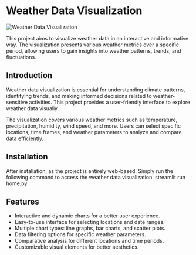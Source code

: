 # Weather Data Visualization

![Weather Data Visualization](earth-wind-mapss.webp)

This project aims to visualize weather data in an interactive and informative way. The visualization presents various weather metrics over a specific period, allowing users to gain insights into weather patterns, trends, and fluctuations.

## Introduction

Weather data visualization is essential for understanding climate patterns, identifying trends, and making informed decisions related to weather-sensitive activities. This project provides a user-friendly interface to explore weather data visually.

The visualization covers various weather metrics such as temperature, precipitation, humidity, wind speed, and more. Users can select specific locations, time frames, and weather parameters to analyze and compare data efficiently.

## Installation

After installation, as the project is entirely web-based. Simply run the following command to access the weather data visualization.
streamlit run home.py



## Features

- Interactive and dynamic charts for a better user experience.
- Easy-to-use interface for selecting locations and date ranges.
- Multiple chart types: line graphs, bar charts, and scatter plots.
- Data filtering options for specific weather parameters.
- Comparative analysis for different locations and time periods.
- Customizable visual elements for better aesthetics.